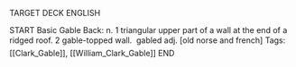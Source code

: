 TARGET DECK
ENGLISH

START
Basic
Gable
Back: n. 1 triangular upper part of a wall at the end of a ridged roof. 2 gable-topped wall.  gabled adj. [old norse and french]
Tags: [[Clark_Gable]], [[William_Clark_Gable]]
END

